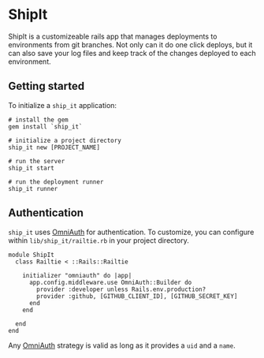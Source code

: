 # ShipIt

ShipIt is a customizeable rails app that manages deployments to environments from git branches.  Not only can it do one click deploys, but it can also save your log files and keep track of the changes deployed to each environment.

## Getting started

To initialize a `ship_it` application:

```
# install the gem
gem install `ship_it`

# initialize a project directory
ship_it new [PROJECT_NAME]

# run the server
ship_it start

# run the deployment runner
ship_it runner
```

## Authentication

`ship_it` uses [OmniAuth][omniauth] for authentication.  To customize, you can configure within `lib/ship_it/railtie.rb` in your project directory.

```
module ShipIt
  class Railtie < ::Rails::Railtie

    initializer "omniauth" do |app|
      app.config.middleware.use OmniAuth::Builder do
        provider :developer unless Rails.env.production?
        provider :github, [GITHUB_CLIENT_ID], [GITHUB_SECRET_KEY]
      end
    end

  end
end

```

Any [OmniAuth][omniauth] strategy is valid as long as it provides a `uid` and a `name`.


[omniauth]: https://github.com/intridea/omniauth